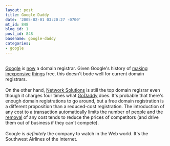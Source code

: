 ```yaml
---
layout: post
title: Google Daddy
date: '2005-02-01 03:20:27 -0700'
mt_id: 848
blog_id: 1
post_id: 848
basename: google-daddy
categories:
- google
---
```

<br /><a href="http://www.google.com/">Google</a> is <a href="http://slashdot.org/article.pl?sid=05/01/31/2316212">now</a> a domain registrar. Given Google's history of <a href="http://gmail.google.com/">making</a> <a href="http://www.blogger.com/">inexpensive</a> <a href="http://www.picasa.com/">things</a> free, this doesn't bode well for current domain registrars.<br /><br />On the other hand, <a href="http://www.netsol.com" rel="nofollow">Network Solutions</a> is still the top domain regisrar even though it charges four times what <a href="http://www.godaddy.com/">GoDaddy</a> does. It's probable that there's enough domain registrations to go around, but a free domain registration is a different proposition than a reduced-cost registration. The introduction of any cost to a transaction automatically limits the number of people and the <a href="http://www.blooberry.com/indexdot/history/netscape.htm">removal</a> of any cost tends to reduce the prices of competitors (and drive them out of business if they can't compete).<br /><br />Google is <em>definitely</em> the company to watch in the Web world. It's the Southwest Airlines of the Internet.<br /><br /><br />
